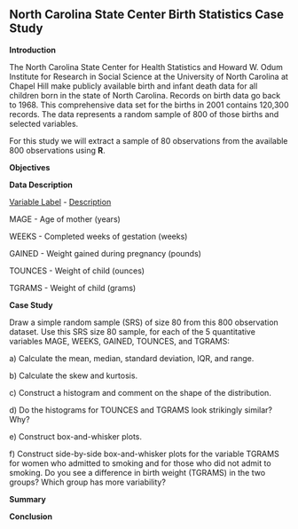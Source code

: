## North Carolina State Center Birth Statistics Case Study

**Introduction**

The North Carolina State Center for Health Statistics and Howard W. Odum Institute for Research in 
Social Science at the University of North Carolina at Chapel Hill make publicly available birth and infant 
death data for all children born in the state of North Carolina. Records on birth data go back to 1968. 
This comprehensive data set for the births in 2001 contains 120,300 records. The data represents a 
random sample of 800 of those births and selected variables.

For this study we will extract a sample of 80 observations from the available 800 observations using **R**.

**Objectives**



**Data Description**

<ins>Variable Label</ins> - <ins>Description

MAGE - Age of mother (years)

WEEKS - Completed weeks of gestation (weeks)

GAINED - Weight gained during pregnancy (pounds)

TOUNCES - Weight of child (ounces)

TGRAMS - Weight of child (grams)

**Case Study**

Draw a simple random sample (SRS) of size 80 from this 800 observation dataset. Use this SRS size 80 sample, for each of the 5 quantitative variables MAGE, WEEKS, GAINED, TOUNCES, and TGRAMS:

a) Calculate the mean, median, standard deviation, IQR, and range.

b) Calculate the skew and kurtosis.

c) Construct a histogram and comment on the shape of the distribution.

d) Do the histograms for TOUNCES and TGRAMS look strikingly similar? Why?

e) Construct box-and-whisker plots.

f) Construct side-by-side box-and-whisker plots for the variable TGRAMS for women who admitted to smoking and for those who did not admit to smoking. Do you see a difference in birth weight (TGRAMS) in the two groups? Which group has more variability?

**Summary**

**Conclusion**
